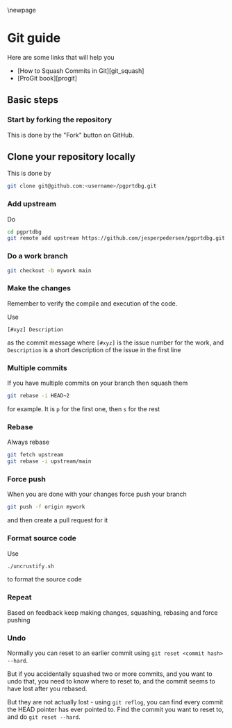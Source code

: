 \newpage

# Git guide

Here are some links that will help you

* [How to Squash Commits in Git][git_squash]
* [ProGit book][progit]

## Basic steps

### Start by forking the repository

This is done by the "Fork" button on GitHub.

## Clone your repository locally

This is done by

```sh
git clone git@github.com:<username>/pgprtdbg.git
```

### Add upstream

Do

```sh
cd pgprtdbg
git remote add upstream https://github.com/jesperpedersen/pgprtdbg.git
```

### Do a work branch

```sh
git checkout -b mywork main
```

### Make the changes

Remember to verify the compile and execution of the code.

Use

```
[#xyz] Description
```

as the commit message where `[#xyz]` is the issue number for the work, and
`Description` is a short description of the issue in the first line

### Multiple commits

If you have multiple commits on your branch then squash them

``` sh
git rebase -i HEAD~2
```

for example. It is `p` for the first one, then `s` for the rest

### Rebase

Always rebase

``` sh
git fetch upstream
git rebase -i upstream/main
```

### Force push

When you are done with your changes force push your branch

``` sh
git push -f origin mywork
```

and then create a pull request for it

### Format source code

Use

``` sh
./uncrustify.sh
```

to format the source code

### Repeat

Based on feedback keep making changes, squashing, rebasing and force pushing

### Undo

Normally you can reset to an earlier commit using `git reset <commit hash> --hard`.

But if you accidentally squashed two or more commits, and you want to undo that, you need to know where to reset to, and the commit seems to have lost after you rebased.

But they are not actually lost - using `git reflog`, you can find every commit the HEAD pointer has ever pointed to. Find the commit you want to reset to, and do `git reset --hard`.
